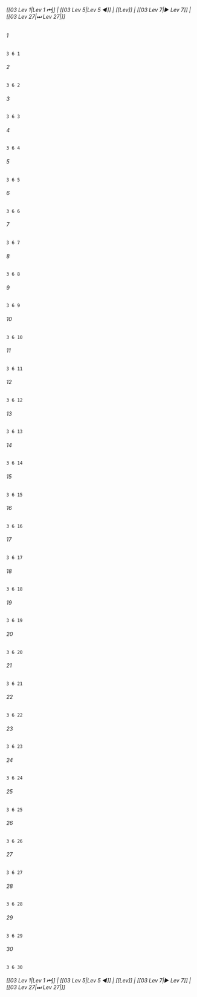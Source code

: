 
###### [[03 Lev 1|Lev 1 ⏮]] | [[03 Lev 5|Lev 5 ◀]] | [[Lev]] | [[03 Lev 7|▶ Lev 7]] | [[03 Lev 27|⏭ Lev 27|]]

###### 1
``` verse
3 6 1 
```
###### 2
``` verse
3 6 2 
```
###### 3
``` verse
3 6 3 
```
###### 4
``` verse
3 6 4 
```
###### 5
``` verse
3 6 5 
```
###### 6
``` verse
3 6 6 
```
###### 7
``` verse
3 6 7 
```
###### 8
``` verse
3 6 8 
```
###### 9
``` verse
3 6 9 
```
###### 10
``` verse
3 6 10 
```
###### 11
``` verse
3 6 11 
```
###### 12
``` verse
3 6 12 
```
###### 13
``` verse
3 6 13 
```
###### 14
``` verse
3 6 14 
```
###### 15
``` verse
3 6 15 
```
###### 16
``` verse
3 6 16 
```
###### 17
``` verse
3 6 17 
```
###### 18
``` verse
3 6 18 
```
###### 19
``` verse
3 6 19 
```
###### 20
``` verse
3 6 20 
```
###### 21
``` verse
3 6 21 
```
###### 22
``` verse
3 6 22 
```
###### 23
``` verse
3 6 23 
```
###### 24
``` verse
3 6 24 
```
###### 25
``` verse
3 6 25 
```
###### 26
``` verse
3 6 26 
```
###### 27
``` verse
3 6 27 
```
###### 28
``` verse
3 6 28 
```
###### 29
``` verse
3 6 29 
```
###### 30
``` verse
3 6 30 
```

###### [[03 Lev 1|Lev 1 ⏮]] | [[03 Lev 5|Lev 5 ◀]] | [[Lev]] | [[03 Lev 7|▶ Lev 7]] | [[03 Lev 27|⏭ Lev 27|]]

